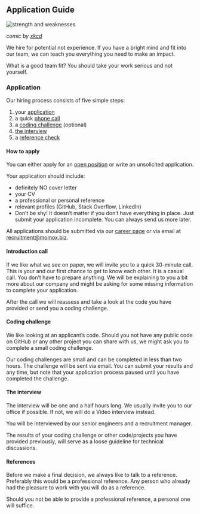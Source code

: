 ## Application Guide

![strength and weaknesses](https://imgs.xkcd.com/comics/marketing_interview.png)

_comic by [xkcd](https://xkcd.com/125/)_

We hire for potential not experience. If you have a bright mind and fit into our team,
we can teach you everything you need to make an impact.

What is a good team fit? You should take your work serious and not yourself.

### Application

Our hiring process consists of five simple steps:

1.  your [application](#how-to-apply)
2.  a quick [phone call](#introduction-call)
3.  a [coding challenge](#coding-challenge) (optional)
4.  [the interview](#the-interview)
5.  a [reference check](#references)

#### How to apply

You can either apply for an
[open position](https://momox-jobs.dvinci.de/en/p/english/jobs)
or write an unsolicited application.

Your application should include:

-   definitely NO cover letter
-   your CV
-   a professional or personal reference
-   relevant profiles (GitHub, Stack Overflow, LinkedIn)
-   Don’t be shy! It doesn’t matter if you don’t have everything in place.
    Just submit your application incomplete. You can always send us more later.

All applications should be submitted via our [career page](https://momox.biz/en/career/)
or via email at [recruitment@momox.biz](mailto:recruitment@momox.biz).

#### Introduction call

If we like what we see on paper, we will invite you to a quick 30-minute call. This is
your and our first chance to get to know each other. It is a casual call. You don’t have
to prepare anything. We will be explaining to you a bit more about our company and might
be asking for some missing information to complete your application.

After the call we will reassess and take a look at the code you have provided or send
you a coding challenge.

#### Coding challenge

We like looking at an applicant’s code. Should you not have any public code on GitHub or
any other project you can share with us, we might ask you to complete a small coding
challenge.

Our coding challenges are small and can be completed in less than two hours. The
challenge will be sent via email. You can submit your results and any time, but note
that your application process paused until you have completed the challenge.

#### The interview

The interview will be one and a half hours long. We usually invite you to our office if
possible. If not, we will do a Video interview instead.

You will be interviewed by our senior engineers and a recruitment manager.

The results of your coding challenge or other code/projects you have
provided previously, will serve as a loose guideline for technical discussions.

#### References

Before we make a final decision, we always like to talk to a reference. Preferably this
would be a professional reference. Any person who already had the pleasure to work with
you will do as a reference.

Should you not be able to provide a professional reference, a personal one will suffice.
